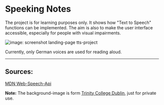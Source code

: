 # Speeking Notes

The project is for learning purposes only. It shows how "Text to Speech" functions can be implemented. The aim is also to make the user interface accessible, especially for people with visual impairments.

![image: screenshot landing-page tts-project](/images/screenshot_v.1.2.0.png)

Currently, only German voices are used for reading aloud.
___
## Sources:

[MDN Web-Speech-Api](https://developer.mozilla.org/de/docs/Web/API/SpeechSynthesis)

**Note:** The background-image is form 
[Trinity College Dublin](https://www.tcd.ie), just for private use.
